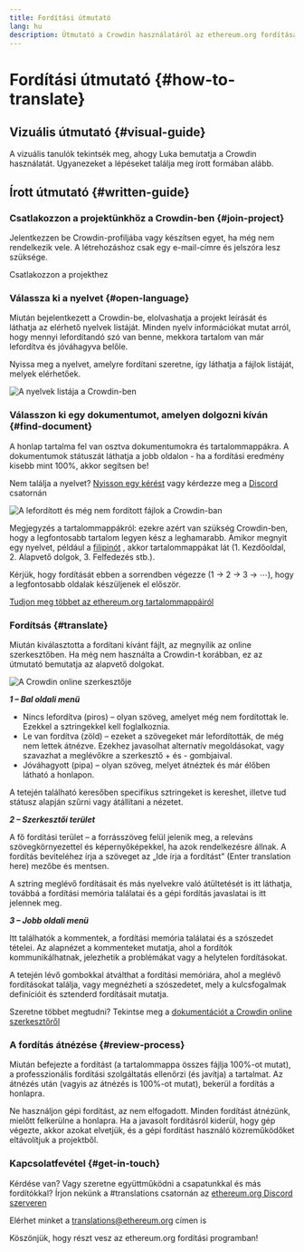 ```yaml
---
title: Fordítási útmutató
lang: hu
description: Útmutató a Crowdin használatáról az ethereum.org fordítása kapcsán
---
```


# Fordítási útmutató {#how-to-translate}

## Vizuális útmutató {#visual-guide}

A vizuális tanulók tekintsék meg, ahogy Luka bemutatja a Crowdin használatát. Ugyanezeket a lépéseket találja meg írott formában alább.

<YouTube id="Ii7bYhanLs4" />

## Írott útmutató {#written-guide}

### Csatlakozzon a projektünkhöz a Crowdin-ben {#join-project}

Jelentkezzen be Crowdin-profiljába vagy készítsen egyet, ha még nem rendelkezik vele. A létrehozáshoz csak egy e-mail-címre és jelszóra lesz szüksége.

<ButtonLink href="https://crowdin.com/project/ethereum-org/">
  Csatlakozzon a projekthez
</ButtonLink>

### Válassza ki a nyelvet {#open-language}

Miután bejelentkezett a Crowdin-be, elolvashatja a projekt leírását és láthatja az elérhető nyelvek listáját. Minden nyelv információkat mutat arról, hogy mennyi lefordítandó szó van benne, mekkora tartalom van már lefordítva és jóváhagyva belőle.

Nyissa meg a nyelvet, amelyre fordítani szeretne, így láthatja a fájlok listáját, melyek elérhetőek.

![A nyelvek listája a Crowdin-ben](./list-of-languages.png)

### Válasszon ki egy dokumentumot, amelyen dolgozni kíván {#find-document}

A honlap tartalma fel van osztva dokumentumokra és tartalommappákra. A dokumentumok státuszát láthatja a jobb oldalon - ha a fordítási eredmény kisebb mint 100%, akkor segítsen be!

Nem találja a nyelvet? [Nyisson egy kérést](https://github.com/ethereum/ethereum-org-website/issues/new/choose) vagy kérdezze meg a [Discord](/discord/) csatornán

![A lefordított és még nem fordított fájlok a Crowdin-ban](./crowdin-files.png)

Megjegyzés a tartalommappákról: ezekre azért van szükség Crowdin-ben, hogy a legfontosabb tartalom legyen kész a leghamarabb. Amikor megnyit egy nyelvet, például a [filipinót](https://crowdin.com/project/ethereum-org/fil#) , akkor tartalommappákat lát (1. Kezdőoldal, 2. Alapvető dolgok, 3. Felfedezés stb.).

Kérjük, hogy fordítását ebben a sorrendben végezze (1 → 2 → 3 → ⋯), hogy a legfontosabb oldalak készüljenek el először.

[Tudjon meg többet az ethereum.org tartalommappáiról](/contributing/translation-program/content-buckets/)

### Fordítsás {#translate}

Miután kiválasztotta a fordítani kívánt fájlt, az megnyílik az online szerkesztőben. Ha még nem használta a Crowdin-t korábban, ez az útmutató bemutatja az alapvető dolgokat.

![A Crowdin online szerkesztője](./online-editor.png)

**_1 – Bal oldali menü_**

- Nincs lefordítva (piros) – olyan szöveg, amelyet még nem fordítottak le. Ezekkel a sztringekkel kell foglalkoznia.
- Le van fordítva (zöld) – ezeket a szövegeket már lefordították, de még nem lettek átnézve. Ezekhez javasolhat alternatív megoldásokat, vagy szavazhat a meglévőkre a szerkesztő + és - gombjaival.
- Jóváhagyott (pipa) – olyan szöveg, melyet átnéztek és már élőben látható a honlapon.

A tetején található keresőben specifikus sztringeket is kereshet, illetve tud státusz alapján szűrni vagy átállítani a nézetet.

**_2 – Szerkesztői terület_**

A fő fordítási terület – a forrásszöveg felül jelenik meg, a releváns szövegkörnyezettel és képernyőképekkel, ha azok rendelkezésre állnak. A fordítás beviteléhez írja a szöveget az „Ide írja a fordítást” (Enter translation here) mezőbe és mentsen.

A sztring meglévő fordításait és más nyelvekre való átültetését is itt láthatja, továbbá a fordítási memória találatai és a gépi fordítás javaslatai is itt jelennek meg.

**_3 – Jobb oldali menü_**

Itt találhatók a kommentek, a fordítási memória találatai és a szószedet tételei. Az alapnézet a kommenteket mutatja, ahol a fordítók kommunikálhatnak, jelezhetik a problémákat vagy a helytelen fordításokat.

A tetején lévő gombokkal átválthat a fordítási memóriára, ahol a meglévő fordításokat találja, vagy megnézheti a szószedetet, mely a kulcsfogalmak definícióit és sztenderd fordításait mutatja.

Szeretne többet megtudni? Tekintse meg a [dokumentációt a Crowdin online szerkesztőről](https://support.crowdin.com/online-editor/)

### A fordítás átnézése {#review-process}

Miután befejezte a fordítást (a tartalommappa összes fájlja 100%-ot mutat), a professzionális fordítási szolgáltatás ellenőrzi (és javítja) a tartalmat. Az átnézés után (vagyis az átnézés is 100%-ot mutat), bekerül a fordítás a honlapra.

<Alert variant="update">
<Emoji text=":warning:" className="text-4xl"/>
<AlertContent>
  Ne használjon gépi fordítást, az nem elfogadott. Minden fordítást átnézünk, mielőtt felkerülne a honlapra. Ha a javasolt fordításról kiderül, hogy gép végezte, akkor azokat elvetjük, és a gépi fordítást használó közreműködőket eltávolítjuk a projektből.
</AlertContent>
</Alert>

### Kapcsolatfevétel {#get-in-touch}

Kérdése van? Vagy szeretne együttműködni a csapatunkkal és más fordítókkal? Írjon nekünk a #translations csatornán az [ethereum.org Discord szerveren](/discord/)

Elérhet minket a translations@ethereum.org címen is

Köszönjük, hogy részt vesz az ethereum.org fordítási programban!
